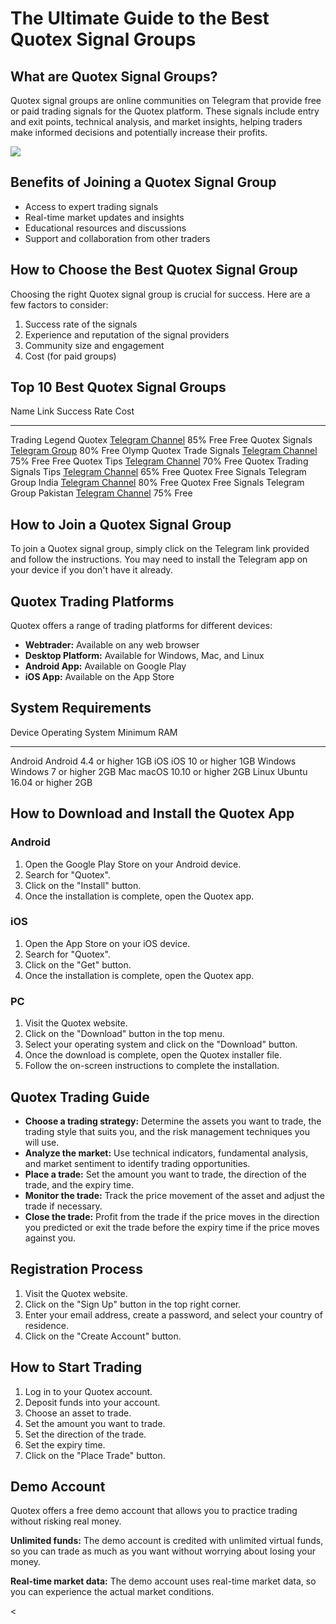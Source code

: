 # The Ultimate Guide to the Best Quotex Signal Groups

## What are Quotex Signal Groups?

Quotex signal groups are online communities on Telegram that provide
free or paid trading signals for the Quotex platform. These signals
include entry and exit points, technical analysis, and market insights,
helping traders make informed decisions and potentially increase their
profits.

[![](https://static.quotex.io/files/8_en/300_250.jpg)](https://traff.sbs/brokerqxsignupf)

## Benefits of Joining a Quotex Signal Group

-   Access to expert trading signals
-   Real-time market updates and insights
-   Educational resources and discussions
-   Support and collaboration from other traders

## How to Choose the Best Quotex Signal Group

Choosing the right Quotex signal group is crucial for success. Here are
a few factors to consider:

1.  Success rate of the signals
2.  Experience and reputation of the signal providers
3.  Community size and engagement
4.  Cost (for paid groups)

## Top 10 Best Quotex Signal Groups

  Name                                          Link                                                                         Success Rate   Cost
  --------------------------------------------- ---------------------------------------------------------------------------- -------------- ------
  Trading Legend Quotex                         [Telegram Channel](\%22https://t.me/+jz8mnv0ogdplOWRl\%22)                   85%            Free
  Free Quotex Signals                           [Telegram Group](\%22https://telegram.me/+zJ0zebAk9qowNTM1\%22)              80%            Free
  Olymp Quotex Trade Signals                    [Telegram Channel](\%22https://telegram.me/Olymp_Trade_Signals_Quotex\%22)   75%            Free
  Free Quotex Tips                              [Telegram Channel](\%22https://telegram.me/realterminal\%22)                 70%            Free
  Quotex Trading Signals Tips                   [Telegram Channel](\%22https://telegram.me/ModernTradingReal\%22)            65%            Free
  Quotex Free Signals Telegram Group India      [Telegram Channel](\%22https://telegram.me/ModernTradingReal\%22)            80%            Free
  Quotex Free Signals Telegram Group Pakistan   [Telegram Channel](\%22https://telegram.me/ModernTradingReal\%22)            75%            Free

## How to Join a Quotex Signal Group

To join a Quotex signal group, simply click on the Telegram link
provided and follow the instructions. You may need to install the
Telegram app on your device if you don\'t have it already.

## Quotex Trading Platforms

Quotex offers a range of trading platforms for different devices:

-   **Webtrader:** Available on any web browser
-   **Desktop Platform:** Available for Windows, Mac, and Linux
-   **Android App:** Available on Google Play
-   **iOS App:** Available on the App Store

## System Requirements

  Device    Operating System         Minimum RAM
  --------- ------------------------ -------------
  Android   Android 4.4 or higher    1GB
  iOS       iOS 10 or higher         1GB
  Windows   Windows 7 or higher      2GB
  Mac       macOS 10.10 or higher    2GB
  Linux     Ubuntu 16.04 or higher   2GB

## How to Download and Install the Quotex App

### Android

1.  Open the Google Play Store on your Android device.
2.  Search for "Quotex".
3.  Click on the "Install" button.
4.  Once the installation is complete, open the Quotex app.

### iOS

1.  Open the App Store on your iOS device.
2.  Search for "Quotex".
3.  Click on the "Get" button.
4.  Once the installation is complete, open the Quotex app.

### PC

1.  Visit the Quotex website.
2.  Click on the "Download" button in the top menu.
3.  Select your operating system and click on the "Download"
    button.
4.  Once the download is complete, open the Quotex installer file.
5.  Follow the on-screen instructions to complete the installation.

## Quotex Trading Guide

-   **Choose a trading strategy:** Determine the assets you want to
    trade, the trading style that suits you, and the risk management
    techniques you will use.
-   **Analyze the market:** Use technical indicators, fundamental
    analysis, and market sentiment to identify trading opportunities.
-   **Place a trade:** Set the amount you want to trade, the direction
    of the trade, and the expiry time.
-   **Monitor the trade:** Track the price movement of the asset and
    adjust the trade if necessary.
-   **Close the trade:** Profit from the trade if the price moves in the
    direction you predicted or exit the trade before the expiry time if
    the price moves against you.

## Registration Process

1.  Visit the Quotex website.
2.  Click on the "Sign Up" button in the top right corner.
3.  Enter your email address, create a password, and select your country
    of residence.
4.  Click on the "Create Account" button.

## How to Start Trading

1.  Log in to your Quotex account.
2.  Deposit funds into your account.
3.  Choose an asset to trade.
4.  Set the amount you want to trade.
5.  Set the direction of the trade.
6.  Set the expiry time.
7.  Click on the "Place Trade" button.

## Demo Account

Quotex offers a free demo account that allows you to practice trading
without risking real money.

**Unlimited funds:** The demo account is credited with unlimited virtual
funds, so you can trade as much as you want without worrying about
losing your money.

**Real-time market data:** The demo account uses real-time market data,
so you can experience the actual market conditions.

\<

